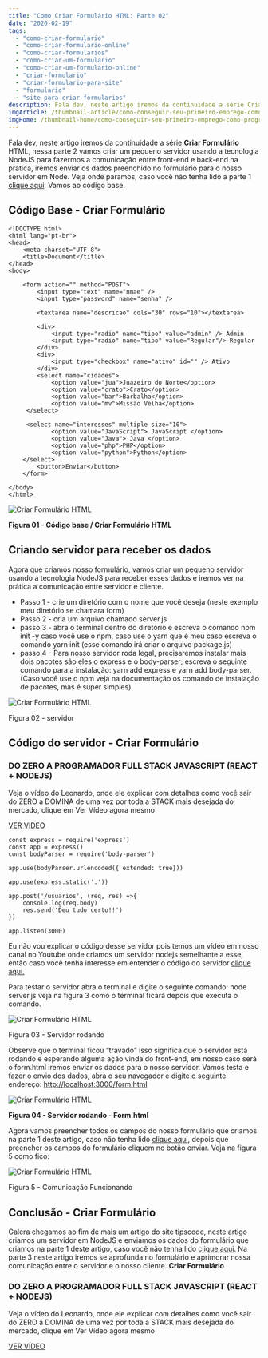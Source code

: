```yaml
---
title: "Como Criar Formulário HTML: Parte 02"
date: "2020-02-19"
tags: 
  - "como-criar-formulario"
  - "como-criar-formulario-online"
  - "como-criar-formularios"
  - "como-criar-um-formulario"
  - "como-criar-um-formulario-online"
  - "criar-formulario"
  - "criar-formulario-para-site"
  - "formulario"
  - "site-para-criar-formularios"
description: Fala dev, neste artigo iremos da continuidade a série Criar Formulário HTML, nessa parte 2 vamos criar um pequeno servidor usando a tecnologia NodeJS para fazermos a comunicação entre front-end e back-end na prática, iremos enviar os dados preenchido no formulário para o nosso servidor em Node. Veja onde paramos, caso você não tenha lido a parte 1 [clique aqui](https//www.tipscode.com.br/criar-formulario-html5-parte-1/). Vamos ao código base.
imgArticle: /thumbnail-article/como-conseguir-seu-primeiro-emprego-como-programador.png
imgHome: /thumbnail-home/como-conseguir-seu-primeiro-emprego-como-programador.png
---
```


Fala dev, neste artigo iremos da continuidade a série **Criar Formulário** HTML, nessa parte 2 vamos criar um pequeno servidor usando a tecnologia NodeJS para fazermos a comunicação entre front-end e back-end na prática, iremos enviar os dados preenchido no formulário para o nosso servidor em Node. Veja onde paramos, caso você não tenha lido a parte 1 [clique aqui](/criar-formulario-html5-parte-1/). Vamos ao código base.

## Código Base - Criar Formulário

```
<!DOCTYPE html>
<html lang="pt-br">
<head>
    <meta charset="UTF-8">
    <title>Document</title>
</head>
<body>

    <form action="" method="POST">
        <input type="text" name="nmae" />
        <input type="password" name="senha" />

        <textarea name="descricao" cols="30" rows="10"></textarea>

        <div>
            <input type="radio" name="tipo" value="admin" /> Admin
            <input type="radio" name="tipo" value="Regular"/> Regular
        </div>
        <div>
            <input type="checkbox" name="ativo" id="" /> Ativo
        </div>
        <select name="cidades">
            <option value="jua">Juazeiro do Norte</option>
            <option value="crato">Crato</option>
            <option value="bar">Barbalha</option>
            <option value="mv">Missão Velha</option>
     </select>

     <select name="interesses" multiple size="10">
            <option value="JavaScript"> JavaScript </option>
            <option value="Java"> Java </option>
            <option value="php">PHP</option>
            <option value="python">Python</option>
    </select>
        <button>Enviar</button>
    </form>
    
</body>
</html>
```

![Criar Formulário HTML](/uploads/2020/02/Figura-01-Código-Base-1.jpg)

**Figura 01 - Código base / Criar Formulário HTML**

## Criando servidor para receber os dados

Agora que criamos nosso formulário, vamos criar um pequeno servidor usando a tecnologia NodeJS para receber esses dados e iremos ver na prática a comunicação entre servidor e cliente.

- Passo 1 - crie um diretório com o nome que você deseja (neste exemplo meu diretório se chamara form)
- Passo 2 - cria um arquivo chamado server.js
- passo 3 - abra o terminal dentro do diretório e escreva o comando npm init -y caso você use o npm, caso use o yarn que é meu caso escreva o comando yarn init (esse comando irá criar o arquivo package.js)
- passo 4 - Para nosso servidor roda legal, precisaremos instalar mais dois pacotes são eles o express e o body-parser; escreva o seguinte comando para a instalação: yarn add express e yarn add body-parser. (Caso você use o npm veja na documentação os comando de instalação de pacotes, mas é super simples)

![Criar Formulário HTML](/uploads/2020/02/Figura-02-Servidor.jpg)

Figura 02 - servidor

## Código do servidor - Criar Formulário

### DO ZERO A PROGRAMADOR FULL STACK JAVASCRIPT (REACT + NODEJS)

Veja o vídeo do Leonardo, onde ele explicar com detalhes como você sair do ZERO a DOMINA de uma vez por toda a STACK mais desejada do mercado, clique em Ver Vídeo agora mesmo

[VER VÍDEO](/programador-fullstack-8-semanas)

```
const express = require('express')
const app = express()
const bodyParser = require('body-parser')

app.use(bodyParser.urlencoded({ extended: true}))

app.use(express.static('.'))

app.post('/usuarios', (req, res) =>{
    console.log(req.body)
    res.send('Deu tudo certo!!')
})

app.listen(3000)
```

Eu não vou explicar o código desse servidor pois temos um vídeo em nosso canal no Youtube onde criamos um servidor nodejs semelhante a esse, então caso você tenha interesse em entender o código do servidor [clique aqui.](https://www.youtube.com/watch?v=RiBU3rEOj40&t=39s)

Para testar o servidor abra o terminal e digite o seguinte comando: node server.js veja na figura 3 como o terminal ficará depois que executa o comando.

![Criar Formulário HTML](/uploads/2020/02/Figura-03-servidor-rodando.jpg)

Figura 03 - Servidor rodando

Observe que o terminal ficou “travado” isso significa que o servidor está rodando e esperando alguma ação vinda do front-end, em nosso caso será o form.html iremos enviar os dados para o nosso servidor. Vamos testa e fazer o envio dos dados, abra o seu navegador e digite o seguinte endereço: [http://localhost:3000/form.html](http://localhost:3000/form.html)

![Criar Formulário HTML](/uploads/2020/02/Figura-04-Form-rodando-no-servidor.jpg)

**Figura 04 - Servidor rodando - Form.html**

Agora vamos preencher todos os campos do nosso formulário que criamos na parte 1 deste artigo, caso não tenha lido [clique aqui](/criar-formulario-html5-parte-1/), depois que preencher os campos do formulário cliquem no botão enviar. Veja na figura 5 como fico:

![Criar Formulário HTML](/uploads/2020/02/Figura-5-Comunicação-realizada-com-sucesso-1024x560.jpg)

Figura 5 - Comunicação Funcionando

## Conclusão - Criar Formulário

Galera chegamos ao fim de mais um artigo do site tipscode, neste artigo criamos um servidor em NodeJS e enviamos os dados do formulário que criamos na parte 1 deste artigo, caso você não tenha lido [clique aqui](/criar-formulario-html5-parte-1/). Na parte 3 neste artigo iremos se aprofunda no formulário e aprimorar nossa comunicação entre o servidor e o nosso cliente. **Criar Formulário**

### DO ZERO A PROGRAMADOR FULL STACK JAVASCRIPT (REACT + NODEJS)

Veja o vídeo do Leonardo, onde ele explicar com detalhes como você sair do ZERO a DOMINA de uma vez por toda a STACK mais desejada do mercado, clique em Ver Vídeo agora mesmo

[VER VÍDEO](/programador-fullstack-8-semanas)
